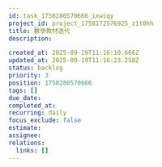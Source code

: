```yaml
---
id: task_1758280570666_ixwiqy
project_id: project_1758172576925_z1t0hh
title: 數學教材迭代
description: 

created_at: 2025-09-19T11:16:10.666Z
updated_at: 2025-09-19T11:16:23.258Z
status: backlog
priority: 3
position: 1758280570666
tags: []
due_date: 
completed_at: 
recurring: daily
focus_exclude: false
estimate: 
assignee: 
relations:
  links: []
---
```



